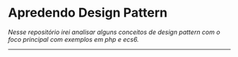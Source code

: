 # Apredendo Design Pattern 

*Nesse repositório irei analisar alguns conceitos de design pattern com o foco principal com exemplos em php e ecs6.*

---
